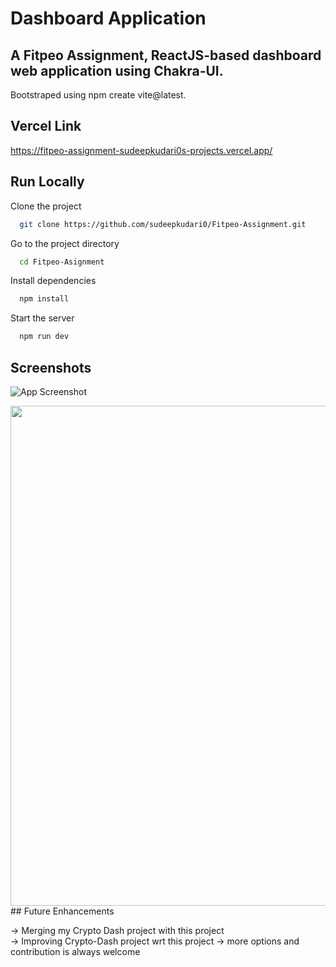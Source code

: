 
# Dashboard Application

A Fitpeo Assignment, ReactJS-based dashboard web application using 
Chakra-UI.   
-
Bootstraped using npm create vite@latest.




## Vercel Link
https://fitpeo-assignment-sudeepkudari0s-projects.vercel.app/
## Run Locally

Clone the project

```bash
  git clone https://github.com/sudeepkudari0/Fitpeo-Assignment.git
```

Go to the project directory

```bash
  cd Fitpeo-Asignment
```

Install dependencies

```bash
  npm install
```

Start the server

```bash
  npm run dev
```


## Screenshots

![App Screenshot](https://raw.github.com/sudeepkudari0/Fitpeo-Assignment/main/screenshots/fitpeo1.png)

<img src="https://raw.github.com/sudeepkudari0/Fitpeo-Assignment/main/screenshots/fitpeo2.png" align="left" height="800"  >
<!-- ![App Screenshot|200x100](https://raw.github.com/sudeepkudari0/Fitpeo-Assignment/main/screenshots/fitpeo2.png) -->
## Future Enhancements

-> Merging my Crypto Dash project with this project  
-> Improving Crypto-Dash project wrt this project
-> more options and contribution is always welcome
